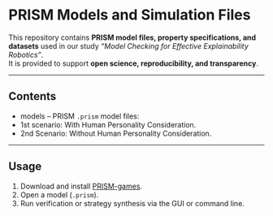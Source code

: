 # PRISM Models and Simulation Files

This repository contains **PRISM model files, property specifications, and datasets** used in our study *“Model Checking for Effective Explainability Robotics”*.  
It is provided to support **open science, reproducibility, and transparency**.

---

## Contents
- models – PRISM `.prism` model files:
- 1st scenario: With Human Personality Consideration.
- 2nd Scenario: Without Human Personality Consideration.

---

## Usage
1. Download and install [PRISM-games](https://www.prismmodelchecker.org/games/).  
2. Open a model (`.prism`).
3. Run verification or strategy synthesis via the GUI or command line. 
